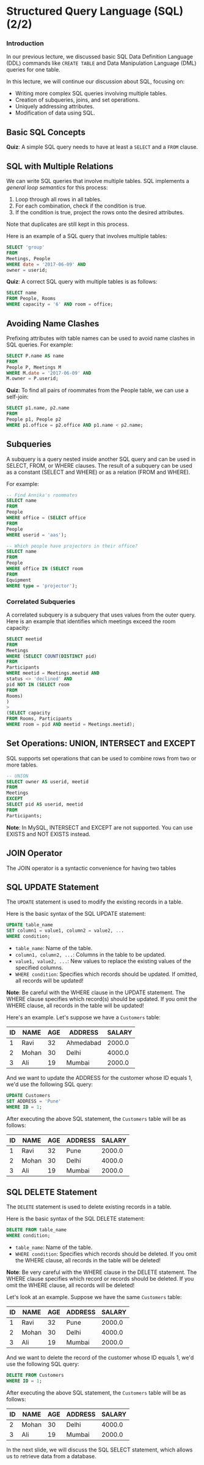 # Structured Query Language (SQL) (2/2)

### Introduction

In our previous lecture, we discussed basic SQL Data Definition Language (DDL) commands like `CREATE TABLE` and Data Manipulation Language (DML) queries for one table.

In this lecture, we will continue our discussion about SQL, focusing on:

- Writing more complex SQL queries involving multiple tables.
- Creation of subqueries, joins, and set operations.
- Uniquely addressing attributes.
- Modification of data using SQL.

## Basic SQL Concepts

**Quiz**: A simple SQL query needs to have at least a `SELECT` and a `FROM` clause.

## SQL with Multiple Relations

We can write SQL queries that involve multiple tables. SQL implements a *general loop semantics* for this process:

1. Loop through all rows in all tables.
2. For each combination, check if the condition is true.
3. If the condition is true, project the rows onto the desired attributes.

Note that duplicates are still kept in this process.

Here is an example of a SQL query that involves multiple tables:

```sql
SELECT 'group'
FROM
Meetings, People
WHERE date = '2017-06-09' AND
owner = userid;
```

**Quiz**: A correct SQL query with multiple tables is as follows:

```sql
SELECT name
FROM People, Rooms
WHERE capacity = '6' AND room = office;
```

## Avoiding Name Clashes

Prefixing attributes with table names can be used to avoid name clashes in SQL queries. For example:

```sql
SELECT P.name AS name
FROM
People P, Meetings M
WHERE M.date = '2017-06-09' AND
M.owner = P.userid;
```

**Quiz**: To find all pairs of roommates from the People table, we can use a self-join:

```sql
SELECT p1.name, p2.name
FROM
People p1, People p2
WHERE p1.office = p2.office AND p1.name < p2.name;
```

## Subqueries

A subquery is a query nested inside another SQL query and can be used in SELECT, FROM, or WHERE clauses. The result of a subquery can be used as a constant (SELECT and WHERE) or as a relation (FROM and WHERE).

For example:

```sql
-- Find Annika's roommates
SELECT name
FROM
People
WHERE office = (SELECT office
FROM
People
WHERE userid = 'aas');

-- Which people have projectors in their office?
SELECT name
FROM
People
WHERE office IN (SELECT room
FROM
Equipment
WHERE type = 'projector');
```

### Correlated Subqueries

A correlated subquery is a subquery that uses values from the outer query. Here is an example that identifies which meetings exceed the room capacity:

```sql
SELECT meetid
FROM
Meetings
WHERE (SELECT COUNT(DISTINCT pid)
FROM
Participants
WHERE meetid = Meetings.meetid AND
status <> 'declined' AND
pid NOT IN (SELECT room
FROM
Rooms)
)
>
(SELECT capacity
FROM Rooms, Participants
WHERE room = pid AND meetid = Meetings.meetid);
```

## Set Operations: UNION, INTERSECT and EXCEPT

SQL supports set operations that can be used to combine rows from two or more tables.

```sql
-- UNION
SELECT owner AS userid, meetid
FROM
Meetings
EXCEPT
SELECT pid AS userid, meetid
FROM
Participants;
```

**Note**: In MySQL, INTERSECT and EXCEPT are not supported. You can use EXISTS and NOT EXISTS instead.

## JOIN Operator

The JOIN operator is a syntactic convenience for having two tables

## SQL UPDATE Statement

The `UPDATE` statement is used to modify the existing records in a table. 

Here is the basic syntax of the SQL UPDATE statement:

```sql
UPDATE table_name
SET column1 = value1, column2 = value2, ...
WHERE condition;
```

- `table_name`: Name of the table.
- `column1, column2, ...`: Columns in the table to be updated.
- `value1, value2, ...`: New values to replace the existing values of the specified columns.
- `WHERE condition`: Specifies which records should be updated. If omitted, all records will be updated!

**Note**: Be careful with the WHERE clause in the UPDATE statement. The WHERE clause specifies which record(s) should be updated. If you omit the WHERE clause, all records in the table will be updated!

Here's an example. Let's suppose we have a `Customers` table:

| ID | NAME | AGE | ADDRESS   | SALARY |
|----|------|-----|-----------|--------|
| 1  | Ravi | 32  | Ahmedabad | 2000.0 |
| 2  | Mohan| 30  | Delhi     | 4000.0 |
| 3  | Ali  | 19  | Mumbai    | 2000.0 |

And we want to update the ADDRESS for the customer whose ID equals 1, we'd use the following SQL query:

```sql
UPDATE Customers
SET ADDRESS = 'Pune'
WHERE ID = 1;
```

After executing the above SQL statement, the `Customers` table will be as follows:

| ID | NAME | AGE | ADDRESS | SALARY |
|----|------|-----|---------|--------|
| 1  | Ravi | 32  | Pune    | 2000.0 |
| 2  | Mohan| 30  | Delhi   | 4000.0 |
| 3  | Ali  | 19  | Mumbai  | 2000.0 |

## SQL DELETE Statement

The `DELETE` statement is used to delete existing records in a table.

Here is the basic syntax of the SQL DELETE statement:

```sql
DELETE FROM table_name
WHERE condition;
```

- `table_name`: Name of the table.
- `WHERE condition`: Specifies which records should be deleted. If you omit the WHERE clause, all records in the table will be deleted!

**Note**: Be very careful with the WHERE clause in the DELETE statement. The WHERE clause specifies which record or records should be deleted. If you omit the WHERE clause, all records will be deleted!

Let's look at an example. Suppose we have the same `Customers` table:

| ID | NAME | AGE | ADDRESS | SALARY |
|----|------|-----|---------|--------|
| 1  | Ravi | 32  | Pune    | 2000.0 |
| 2  | Mohan| 30  | Delhi   | 4000.0 |
| 3  | Ali  | 19  | Mumbai  | 2000.0 |

And we want to delete the record of the customer whose ID equals 1, we'd use the following SQL query:

```sql
DELETE FROM Customers
WHERE ID = 1;
```

After executing the above SQL statement, the `Customers` table will be as follows:

| ID  | NAME  | AGE | ADDRESS | SALARY |
| --- | ----- | --- | ------- | ------ |
| 2   | Mohan | 30  | Delhi   | 4000.0 |
| 3   | Ali   | 19  | Mumbai  | 2000.0 | 


In the next slide, we will discuss the SQL SELECT statement, which allows us to retrieve data from a database.